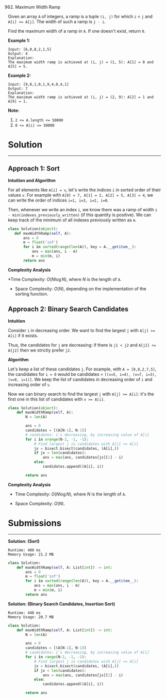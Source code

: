 962. Maximum Width Ramp

Given an array `A` of integers, a ramp is a tuple `(i, j)` for which `i` < `j` and `A[i] <= A[j]`.  The width of such a ramp is `j - i`.

Find the maximum width of a ramp in `A`.  If one doesn't exist, return `0`.

**Example 1:**
```
Input: [6,0,8,2,1,5]
Output: 4
Explanation: 
The maximum width ramp is achieved at (i, j) = (1, 5): A[1] = 0 and A[5] = 5.
```

**Example 2:**
```
Input: [9,8,1,0,1,9,4,0,4,1]
Output: 7
Explanation: 
The maximum width ramp is achieved at (i, j) = (2, 9): A[2] = 1 and A[9] = 1.
``` 

**Note:**

1. `2 <= A.length <= 50000`
1. `0 <= A[i] <= 50000`

# Solution
---
## Approach 1: Sort
**Intuition and Algorithm**

For all elements like `A[i] = v`, let's write the indices `i` in sorted order of their values `v`. For example with `A[0] = 7, A[1] = 2, A[2] = 5, A[3] = 4`, we can write the order of indices `i=1, i=3, i=2, i=0`.

Then, whenever we write an index `i`, we know there was a ramp of width `i - min(indexes_previously_written)` (if this quantity is positive). We can keep track of the minimum of all indexes previously written as `m`.
 
 ```python
class Solution(object):
    def maxWidthRamp(self, A):
        ans = 0
        m = float('inf')
        for i in sorted(range(len(A)), key = A.__getitem__):
            ans = max(ans, i - m)
            m = min(m, i)
        return ans
```

**Complexity Analysis**

*Time Complexity: $O(N \log N)$, where $N$ is the length of `A`.

* Space Complexity: $O(N)$, depending on the implementation of the sorting function.

## Approach 2: Binary Search Candidates
**Intuition**

Consider `i` in decreasing order. We want to find the largest `j` with `A[j] >= A[i]` if it exists.

Thus, the candidates for `j` are decreasing: if there is `j1 < j2` and `A[j1] <= A[j2]` then we strictly prefer `j2`.

**Algorithm**

Let's keep a list of these candidates `j`. For example, with `A = [0,8,2,7,5]`, the candidates for `i = 0` would be candidates = `[(v=5, i=4), (v=7, i=3), (v=8, i=1)]`. We keep the list of candidates in decreasing order of `i` and increasing order of `v`.

Now we can binary search to find the largest `j` with `A[j] >= A[i]`: it's the first one in this list of candidates with `v >= A[i]`.

```python
class Solution(object):
    def maxWidthRamp(self, A):
        N = len(A)

        ans = 0
        candidates = [(A[N-1], N-1)]
        # candidates: i's decreasing, by increasing value of A[i]
        for i in xrange(N-2, -1, -1):
            # Find largest j in candidates with A[j] >= A[i]
            jx = bisect.bisect(candidates, (A[i],))
            if jx < len(candidates):
                ans = max(ans, candidates[jx][1] - i)
            else:
                candidates.append((A[i], i))

        return ans
```

**Complexity Analysis**

* Time Complexity: $O(N \log N)$, where $N$ is the length of `A`.

* Space Complexity: $O(N)$.

# Submissions
---
**Solution: (Sort)**
```
Runtime: 400 ms
Memory Usage: 21.2 MB
```
```python
class Solution:
    def maxWidthRamp(self, A: List[int]) -> int:
        ans = 0
        m = float('inf')
        for i in sorted(range(len(A)), key = A.__getitem__):
            ans = max(ans, i - m)
            m = min(m, i)
        return ans
```

**Solution: (Binary Search Candidates, Insertion Sort)**
```
Runtime: 448 ms
Memory Usage: 20.7 MB
```
```python
class Solution:
    def maxWidthRamp(self, A: List[int]) -> int:
        N = len(A)

        ans = 0
        candidates = [(A[N-1], N-1)]
        # candidates: i's decreasing, by increasing value of A[i]
        for i in range(N-2, -1, -1):
            # Find largest j in candidates with A[j] >= A[i]
            jx = bisect.bisect(candidates, (A[i],))
            if jx < len(candidates):
                ans = max(ans, candidates[jx][1] - i)
            else:
                candidates.append((A[i], i))

        return ans
```